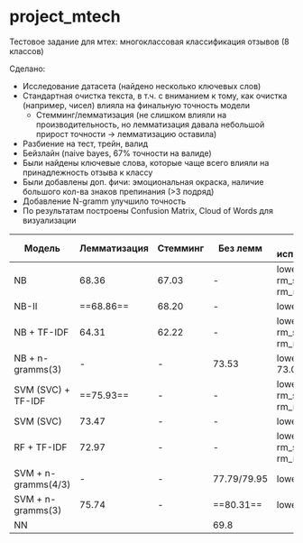 # project_mtech
Тестовое задание для мтех: многоклассовая классификация отзывов (8 классов)

Сделано:
- Исследование датасета (найдено несколько ключевых слов)
- Стандартная очистка текста, в т.ч. с вниманием к тому, как очистка (например, чисел) влияла на финальную точность модели
  - Стемминг/лемматизация (не слишком влияли на производительность, но лемматизация давала небольшой прирост точности -> лемматизацию оставила)  
- Разбиение на тест, трейн, валид
- Бейзлайн (naive bayes, 67% точности на валиде)
- Были найдены ключевые слова, которые чаще всего влияли на принадлежность отзыва к классу
- Были добавлены доп. фичи: эмоциональная окраска, наличие большого кол-ва знаков препинания (>3 подряд)
- Добавление N-gramm улучшило точность
- По результатам построены Confusion Matrix, Cloud of Words для визуализации

 Модель | Лемматизация | Стемминг | Без лемм | Что использовалось
------------ | ------------ | ------------  | ------------ | ------------
NB | 68.36 | 67.03 | - | lower, rm_punkt, rm_stop, rm_eng, rm_numb
NB-II | ==68.86== | 68.20 | - | lower
NB + TF-IDF | 64.31 | 62.22 | - | lower, rm_punkt, rm_stop, rm_eng, rm_numb
NB + n-gramms(3) | - | - | 73.53 | lower, (rm_punkt 73.01)
SVM (SVC) + TF-IDF | ==75.93== | - | - | lower, rm_punkt, rm_stop, rm_eng, rm_numb
SVM (SVC) | 73.47 | - | - | lower-only
RF + TF-IDF | 72.97 | - | - | lower, rm_punkt, rm_stop, rm_eng, rm_numb
SVM + n-gramms(4/3) | - | - | 77.79/79.95 | lower
SVM + n-gramms(3) | 75.74 | - | ==80.31== | lower,  rm_punkt
NN | | | 69.8 |
